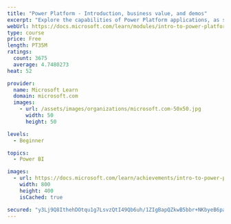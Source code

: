```yaml
---
title: "Power Platform - Introduction, business value, and demos"
excerpt: "Explore the capabilities of Power Platform applications, as seen in demonstrations and customer case studies."
webUrl: https://docs.microsoft.com/learn/modules/intro-to-power-platform-mba/
type: course
price: Free
length: PT35M
ratings:
  count: 3675
  average: 4.7480273
heat: 52

provider:
  name: Microsoft Learn
  domain: microsoft.com
  images:
    - url: /assets/images/organizations/microsoft.com-50x50.jpg
      width: 50
      height: 50

levels:
  - Beginner

topics:
  - Power BI

images:
  - url: https://docs.microsoft.com/learn/achievements/intro-to-power-platform-social.png
    width: 800
    height: 400
    isCached: true

secured: "y3Lj9Q8IthehDOtqu1g7LsvzQtI49Qb6uh/1ZIgBapQZkwB5bbr+NKbyeB6paXasCiUbLxotdqMwVfluZr833aPfWXfo/KONL7xqOT2FH5LWzBdVSZNgbrjJhsTnsLUxFGptwWGL1oKnY/yQah2gsHbPW/c9PM7KR1HI8GE6M33ybXf0MjOO/N4/tPhvwgtRuMFCbj7GxnuzI1iiMfdAZq/y2ZOu8DLGTtvnRCLZj8lgz+QofbptueGcSPUod/YTu0Pv3sEDxzayYaSuarMVHlpNl6g8B3373kv6KIYP75vs3wxA0h/WwcBolYofoEqegxuloZcrIHTjVcfyRVw406c1Dtyss2/cSOY1rZjWGJrC6RSMlFS3a6X51W0pkd6KgumGtEeun4ecRIf2+0FK2AWMYFeZ1EzcSxWF/FurAgU=;gHDW4w/4UBzrZgKwFzJcfA=="
---
```


